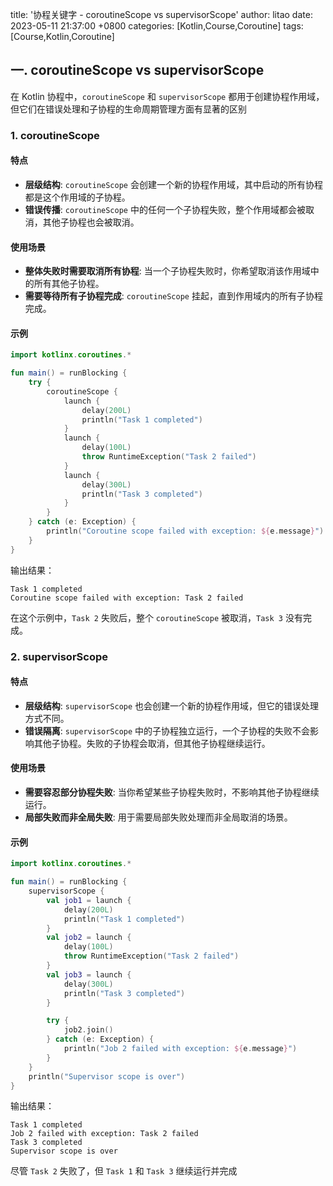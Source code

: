 title: '协程关键字 - coroutineScope vs supervisorScope'
author: litao
date: 2023-05-11 21:37:00 +0800
categories: [Kotlin,Course,Coroutine]
tags: [Course,Kotlin,Coroutine]



## 一. coroutineScope vs supervisorScope

在 Kotlin 协程中，`coroutineScope` 和 `supervisorScope` 都用于创建协程作用域，但它们在错误处理和子协程的生命周期管理方面有显著的区别

### 1. coroutineScope

#### 特点

- **层级结构**: `coroutineScope` 会创建一个新的协程作用域，其中启动的所有协程都是这个作用域的子协程。
- **错误传播**: `coroutineScope` 中的任何一个子协程失败，整个作用域都会被取消，其他子协程也会被取消。

#### 使用场景

- **整体失败时需要取消所有协程**: 当一个子协程失败时，你希望取消该作用域中的所有其他子协程。
- **需要等待所有子协程完成**: `coroutineScope` 挂起，直到作用域内的所有子协程完成。

#### 示例

```kotlin
import kotlinx.coroutines.*

fun main() = runBlocking {
    try {
        coroutineScope {
            launch {
                delay(200L)
                println("Task 1 completed")
            }
            launch {
                delay(100L)
                throw RuntimeException("Task 2 failed")
            }
            launch {
                delay(300L)
                println("Task 3 completed")
            }
        }
    } catch (e: Exception) {
        println("Coroutine scope failed with exception: ${e.message}")
    }
}
```

输出结果：

```shell
Task 1 completed
Coroutine scope failed with exception: Task 2 failed
```

在这个示例中，`Task 2` 失败后，整个 `coroutineScope` 被取消，`Task 3` 没有完成。



### 2. supervisorScope

#### 特点

- **层级结构**: `supervisorScope` 也会创建一个新的协程作用域，但它的错误处理方式不同。
- **错误隔离**: `supervisorScope` 中的子协程独立运行，一个子协程的失败不会影响其他子协程。失败的子协程会取消，但其他子协程继续运行。

#### 使用场景

- **需要容忍部分协程失败**: 当你希望某些子协程失败时，不影响其他子协程继续运行。
- **局部失败而非全局失败**: 用于需要局部失败处理而非全局取消的场景。

#### 示例

```kotlin
import kotlinx.coroutines.*

fun main() = runBlocking {
    supervisorScope {
        val job1 = launch {
            delay(200L)
            println("Task 1 completed")
        }
        val job2 = launch {
            delay(100L)
            throw RuntimeException("Task 2 failed")
        }
        val job3 = launch {
            delay(300L)
            println("Task 3 completed")
        }

        try {
            job2.join()
        } catch (e: Exception) {
            println("Job 2 failed with exception: ${e.message}")
        }
    }
    println("Supervisor scope is over")
}
```

输出结果：

```
Task 1 completed
Job 2 failed with exception: Task 2 failed
Task 3 completed
Supervisor scope is over
```

尽管 `Task 2` 失败了，但 `Task 1` 和 `Task 3` 继续运行并完成